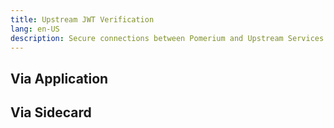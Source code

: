```yaml
---
title: Upstream JWT Verification
lang: en-US
description: Secure connections between Pomerium and Upstream Services with JWT Verification
---
```


## Via Application

## Via Sidecard